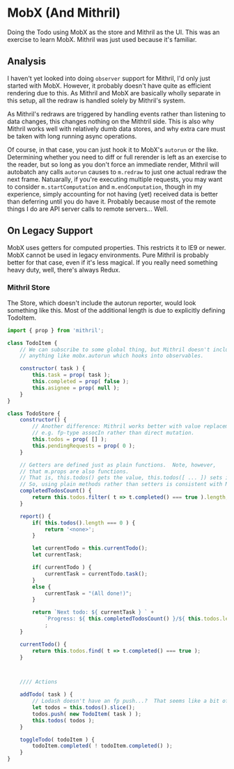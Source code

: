 MobX (And Mithril)
==================

Doing the Todo using MobX as the store and Mithril as the UI.  This was an exercise to learn MobX.  Mithril was just used because it's familiar.



Analysis
--------

I haven't yet looked into doing `observer` support for Mithril, I'd only just started with MobX.  However, it probably doesn't have quite as efficient rendering due to this.  As Mithril and MobX are basically wholly separate in this setup, all the redraw is handled solely by Mithril's system.

As Mithril's redraws are triggered by handling events rather than listening to data changes, this changes nothing on the Mithtril side.  This is also why Mithril works well with relatively dumb data stores, and why extra care must be taken with long running async operations.

Of course, in that case, you can just hook it to MobX's `autorun` or the like.  Determining whether you need to diff or full rerender is left as an exercise to the reader, but so long as you don't force an immediate render, Mithril will autobatch any calls `autorun` causes to `m.redraw` to just one actual redraw the next frame.  Natuarally, if you're executing multiple requests, you  may want to consider `m.startComputation` and `m.endComputation`, though in my experience, simply accounting for not having (yet) received data is better than deferring until you do have it.  Probably because most of the remote things I do are API server calls to remote servers...  Well.



On Legacy Support
-----------------

MobX uses getters for computed properties.  This restricts it to IE9 or newer.  MobX cannot be used in legacy environments.  Pure Mithril is probably better for that case, even if it's less magical.  If you really need something heavy duty, well, there's always Redux.


### Mithril Store

The Store, which doesn't include the autorun reporter, would look something like this.  Most of the additional length is due to explicitly defining TodoItem.

```js
import { prop } from 'mithril';

class TodoItem {
	// We can subscribe to some global thing, but Mithril doesn't include
	// anything like mobx.autorun which hooks into observables.

	constructor( task ) {
		this.task = prop( task );
		this.completed = prop( false );
		this.asignee = prop( null );
	}
}

class TodoStore {
	constructor() {
		// Another difference: Mithril works better with value replacement
		// e.g. fp-type assocIn rather than direct mutation.
		this.todos = prop( [] );
		this.pendingRequests = prop( 0 );
	}

	// Getters are defined just as plain functions.  Note, however,
	// that m.props are also functions.
	// That is, this.todos() gets the value, this.todos([ ... ]) sets it.
	// So, using plain methods rather than setters is consistent with Mithril.
	completedTodosCount() {
		return this.todos.filter( t => t.completed() === true ).length;
	}

	report() {
		if( this.todos().length === 0 ) {
			return '<none>';
		}

		let currentTodo = this.currentTodo();
		let currentTask;

		if( currentTodo ) {
			currentTask = currentTodo.task();
		}
		else {
			currentTask = "(All done!)";
		}

		return `Next todo: ${ currentTask } ` +
			`Progress: ${ this.completedTodosCount() }/${ this.todos.length }`
			;
	}

	currentTodo() {
		return this.todos.find( t => t.completed() === true );
	}



	//// Actions

	addTodo( task ) {
		// Lodash doesn't have an fp push...?  That seems like a bit of an ommission.
		let todos = this.todos().slice();
		todos.push( new TodoItem( task ) );
		this.todos( todos );
	}

	toggleTodo( todoItem ) {
		todoItem.completed( ! todoItem.completed() );
	}
}
```
